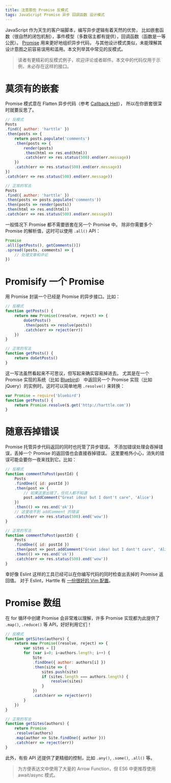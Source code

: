 ```yaml
---
title: 注意那些 Promise 反模式
tags: JavaScript Promise 异步 回调函数 设计模式
---
```


JavaScript 作为天生的客户端脚本，编写异步逻辑有着天然的优势，
比如嵌套函数（很自然的闭包机制），事件模型（多数宿主都有提供），回调函数（函数是一等公民）。
[Promise](/2016/08/10/promise.html) 用来更好地组织异步代码，
与其他设计模式类似，未能理解其设计意图之前容易误用和滥用。本文列举其中常见的反模式。

> 读者有更精彩的反模式例子，欢迎评论或者邮件。本文中的代码仅用于示例，未必存在这样的接口。

<!--more-->

# 莫须有的嵌套

Promise 模式意在 Flatten 异步代码（参考 [Callback Hell][callbackhell]），
所以在你嵌套很深时就要反思了。

```javascript
// 反模式
Posts
.find({ author: 'harttle' })
.then(posts => {
    return posts.populate('comments')
    .then(posts => {
        render(posts)
        .then(html => res.end(html))
        .catch(err => res.status(500).end(err.message))
    })
    .catch(err => res.status(500).end(err.message))
})
.catch(err => res.status(500).end(err.message))

// 正常的写法
Posts
.find({ author: 'harttle' })
.then(posts => posts.populate('comments'))
.then(posts => render(posts))
.then(html => res.end(html))
.catch(err => res.status(500).end(err.message))
```

一般情况下 Promise 都不需要嵌套在另一个 Promise 中。
除非你需要多个 Promise 的解析值，这时可以使用 `.all()` API：

```javascript
Promise
.all([getPosts(), getComments()])
.spread((posts, comments) => {
    // 处理文章和评论
})
```

# Promisify 一个 Promise

用 Promise 封装一个已经是 Promise 的异步接口。比如：

```javascript
// 反模式
function getPosts() {
    return new Promise((resolve, reject) => {
        doGetPosts()
        .then(posts => resolve(posts))
        .catch(err => reject(err))
    })
}

// 正常的写法
function getPosts() {
    return doGetPosts()
}
```

这一写法虽然看起来不可思议，但写起来确实容易掉进去。
尤其是在一个 Promise 实现的系统（比如 [Bluebird][bluebird]）
中返回另一个 Promise 实现（比如 jQuery）的实例时。这时可以简单地用 `.resolve()` 来转换：

```javascript
var Promise = require('bluebird')
function getPosts() {
    return Promise.resolve($.get('http://harttle.com'))
}
```

# 随意吞掉错误

Promise 托管异步代码返回的同时也托管了异步错误。
不添加错误处理会吞掉错误，丢掉一个 Promise 的返回值也会直接吞掉错误。
这里要格外小心，消失的错误可能会要你一夜来找到它。比如：

```javascript
// 反模式
function commentToPost(postId) {
    Posts
    .findOne({ id: postId })
    .then(post => {
        // 如果这里出错了，任何人都不知道
        post.addComment("Great idea! but I dont't care", 'Alice')
    })
    .then(() => res.end('ok'))
    // 这里收不到 addComment 的错误
    .catch(err => res.status(500).end('wow'))
}

// 正常的写法
function commentToPost(postId) {
    Posts
    .findOne({ id: postId })
    .then(post => post.addComment("Great idea! but I dont't care", 'Alice'))
    .then(() => res.end('ok'))
    .catch(err => res.status(500).end('wow'))
}
```

幸好像 Eslint 这样的工具已经可以在你编写代码的同时检查出丢掉的 Promise 返回值。
对于 Eslint，Harttle 有 [一份很好的 Vim 配置][eslint-vim]。

# Promise 数组

在 for 循环中创建 Promise 会非常难以理解，许多 Promise 实现都为此提供了
`.map()`, `.reduce()` 等 API，好好利用它们！

```javascript
// 反模式
function getSites(authors) {
    return new Promise((resolve, reject) => {
        var sites = []
        for (var i=0; i<authors.length; i++) {
            Site
            .findOne({ author: authors[i] })
            .then(site => {
                sites.push(site)
                if (sites.length === authors.length) {
                    resolve(sites)
                }
            })
            .catch(err => reject(err))
        }
    })
}

// 正常的写法
function getSites(authors) {
    return Promise
    .resolve(authors)
    .map(author => Site.findOne({ author }))
    .catch(err => reject(err))
}
```

此外，有些 API 还提供了更精细的控制，比如 `.any()`, `.some()`, `.all()` 等。

> 为方便表达文中使用了大量的 Arrow Function，但 ES6 中更推荐使用 await/async 模式。

[bluebird]: https://www.npmjs.com/package/bluebird
[callbackhell]: http://callbackhell.com/
[eslint-vim]: /2017/03/12/vim-eslint.html

